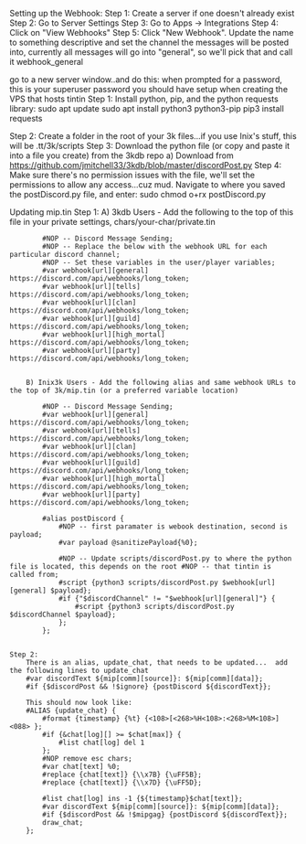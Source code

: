Setting up the Webhook:
Step 1: Create a server if one doesn't already exist
Step 2: Go to Server Settings
Step 3: Go to Apps -> Integrations
Step 4: Click on "View Webhooks"
Step 5: Click "New Webhook".  Update the name to something descriptive and set the channel the messages will be posted into, currently all messages will go into "general", so we'll pick that and call it webhook_general


go to a new server window..and do this:
when prompted for a password, this is your superuser password you should have setup when creating the VPS that hosts tintin
Step 1: Install python, pip, and the python requests library:
sudo apt update
sudo apt install python3 python3-pip
pip3 install requests

Step 2: Create a folder in the root of your 3k files...if you use Inix's stuff, this will be .tt/3k/scripts
Step 3: Download the python file (or copy and paste it into a file you create) from the 3kdb repo
    a) Download from https://github.com/jmitchell33/3kdb/blob/master/discordPost.py
Step 4: Make sure there's no permission issues with the file, we'll set the permissions to allow any access...cuz mud.  Navigate to where you saved the postDiscord.py file, and enter:
    sudo chmod o+rx postDiscord.py


Updating mip.tin
    Step 1:
        A) 3kdb Users - Add the following to the top of this file in your private settings, chars/your-char/private.tin

            #NOP -- Discord Message Sending;
            #NOP -- Replace the below with the webhook URL for each particular discord channel;
            #NOP -- Set these variables in the user/player variables;
            #var webhook[url][general] https://discord.com/api/webhooks/long_token;
            #var webhook[url][tells] https://discord.com/api/webhooks/long_token;
            #var webhook[url][clan] https://discord.com/api/webhooks/long_token;
            #var webhook[url][guild] https://discord.com/api/webhooks/long_token;
            #var webhook[url][high_mortal] https://discord.com/api/webhooks/long_token;
            #var webhook[url][party] https://discord.com/api/webhooks/long_token;


        B) Inix3k Users - Add the following alias and same webhook URLs to the top of 3k/mip.tin (or a preferred variable location)
            
            #NOP -- Discord Message Sending;
            #var webhook[url][general] https://discord.com/api/webhooks/long_token;
            #var webhook[url][tells] https://discord.com/api/webhooks/long_token;
            #var webhook[url][clan] https://discord.com/api/webhooks/long_token;
            #var webhook[url][guild] https://discord.com/api/webhooks/long_token;
            #var webhook[url][high_mortal] https://discord.com/api/webhooks/long_token;
            #var webhook[url][party] https://discord.com/api/webhooks/long_token;

            #alias postDiscord {
                #NOP -- first paramater is webook destination, second is payload;
                #var payload @sanitizePayload{%0};

                #NOP -- Update scripts/discordPost.py to where the python file is located, this depends on the root #NOP -- that tintin is called from;	
                #script {python3 scripts/discordPost.py $webhook[url][general] $payload};
                #if {"$discordChannel" != "$webhook[url][general]"} {
                    #script {python3 scripts/discordPost.py $discordChannel $payload};
                };
            };


    Step 2:
        There is an alias, update_chat, that needs to be updated...  add the following lines to update_chat
        #var discordText ${mip[comm][source]}: ${mip[comm][data]};
	    #if {$discordPost && !$ignore} {postDiscord ${discordText}};

        This should now look like:
        #ALIAS {update_chat} {
            #format {timestamp} {%t} {<108>[<268>%H<108>:<268>%M<108>]<088> };
            #if {&chat[log][] >= $chat[max]} {
                #list chat[log] del 1
            };
            #NOP remove esc chars;
            #var chat[text] %0;
            #replace {chat[text]} {\\x7B} {\uFF5B};
            #replace {chat[text]} {\\x7D} {\uFF5D};
            
            #list chat[log] ins -1 {${timestamp}$chat[text]};
            #var discordText ${mip[comm][source]}: ${mip[comm][data]};
            #if {$discordPost && !$mipgag} {postDiscord ${discordText}};
            draw_chat;
        };